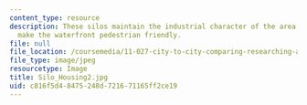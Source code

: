 ```yaml
---
content_type: resource
description: These silos maintain the industrial character of the area, but do not
  make the waterfront pedestrian friendly.
file: null
file_location: /coursemedia/11-027-city-to-city-comparing-researching-and-writing-about-cities-spring-2006/c816f5d48475248d721671165ff2ce19_Silo_Housing2.jpg
file_type: image/jpeg
resourcetype: Image
title: Silo_Housing2.jpg
uid: c816f5d4-8475-248d-7216-71165ff2ce19
---
```

